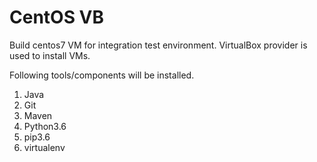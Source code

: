 CentOS VB
=========

Build centos7 VM for integration test environment. VirtualBox provider is used to install VMs.

Following tools/components will be installed.
1. Java
2. Git
3. Maven
4. Python3.6
5. pip3.6
6. virtualenv

